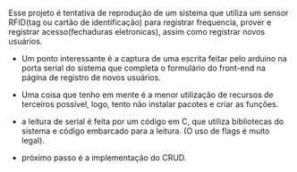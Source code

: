 Esse projeto é tentativa de reprodução de um sistema que utiliza um sensor RFID(tag ou cartão de identificação) 
para registrar frequencia, prover e registrar acesso(fechaduras eletronicas), assim como registrar novos usuários.

- Um ponto interessante é a captura de uma escrita feitar pelo arduino na porta serial do sistema que completa o
formulário do front-end na página de registro de novos usuários. 

- Uma coisa que tenho em mente é a menor utilização de recursos de terceiros possível, logo, tento não instalar pacotes
e criar as funções.

- a leitura de serial é feita por um código em C, que utiliza bibliotecas do sistema e código embarcado para a leitura.
(O uso de flags é muito legal).

- próximo passo é a implementação do CRUD.
